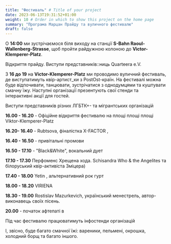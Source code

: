 ```yaml
---
title: "Фестиваль" # Title of your project
date: 2023-06-13T19:31:52+01:00
weight: 10 # Order in which to show this project on the home page
summary: "Програма Марцан Прайду та вуличного фестивалю"
draft: false
---
```

О **14:00** ми зустрічаємося біля виходу на станції **S-Bahn Raoul-Wallenberg-Strasse**, щоб пройти райдужною колоною до **Victor-Klemperer-Platz**.

Відкриття прайду. Виступи представників::ниць Quarteera e.V.

З **16 до 19** на **Victor-Klemperer-Platz** ми проводимо вуличний фестиваль, де виступатимуть квір-артист_ки з PostOst-країн. На фестивалі можна буде відпочивати, танцювати, зустрічатися з однодумцями та куштувати смачну їжу. Наступні організації презентують свої стенди та інтерактивні акції для гостей.

Виступи представників різних ЛГБТК+- та мігрантських організацій

**16.00 - 16.20** - Офіційне відкриття фестивалю на площі площі площі Viktor-Klemperer-Platz

**16.20- 16.40** - Rubtsova, фіналістка X-FACTOR ,

**16.40 - 16.50** - привітальні промови

**16.50 - 17.10** - "Black&White", вокальний дует

**17.10 - 17.30** Перфоменс Хрещена хода. Schisandra Who & the Angelites та білоруський квір-активіста Зміцера)

**17.40 - 18.00** Yetin , альтернативний рок гурт

**18.00 - 18.20** VIRIENA

**18.30 - 19.00** Rostislav Mazurkevich, український менестрель, автор-виконавець своїх пісень.

**20.00** - початок афтепаті в

Під час фестивалю працюватимуть інфостенди організацій

І, звісно, буде багато смачної їжі: вареники, пельмені, окрошка, холодний борщ та багато іншого.